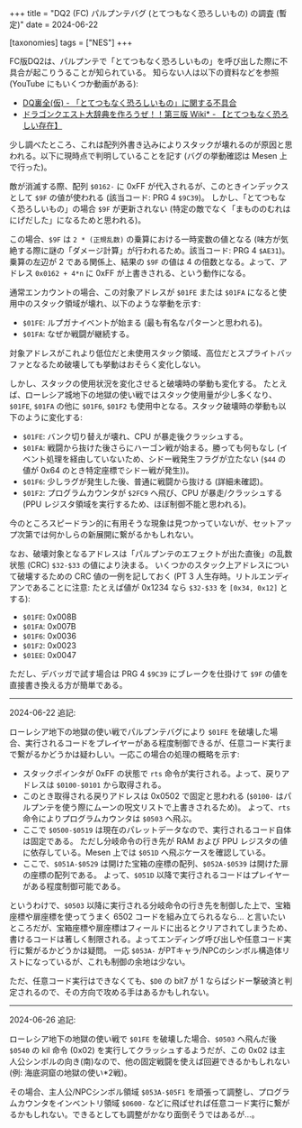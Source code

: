 +++
title = "DQ2 (FC) パルプンテバグ (とてつもなく恐ろしいもの) の調査 (暫定)"
date = 2024-06-22

[taxonomies]
tags = ["NES"]
+++

FC版DQ2は、パルプンテで「とてつもなく恐ろしいもの」を呼び出した際に不具合が起こりうることが知られている。
知らない人は以下の資料などを参照 (YouTube にもいくつか動画がある):

* [DQ裏全(仮) - 「とてつもなく恐ろしいもの」に関する不具合](https://penmura.web.fc2.com/dq/dq2-12.html)
* [ドラゴンクエスト大辞典を作ろうぜ！！第三版 Wiki* - 【とてつもなく恐ろしい存在】](https://wikiwiki.jp/dqdic3rd/%E3%80%90%E3%81%A8%E3%81%A6%E3%81%A4%E3%82%82%E3%81%AA%E3%81%8F%E6%81%90%E3%82%8D%E3%81%97%E3%81%84%E5%AD%98%E5%9C%A8%E3%80%91#l1cebe8e)

少し調べたところ、これは配列外書き込みによりスタックが壊れるのが原因と思われる。以下に現時点で判明していることを記す (バグの挙動確認は Mesen 上で行った)。

敵が消滅する際、配列 `$0162-` に 0xFF が代入されるが、このときインデックスとして `$9F` の値が使われる (該当コード: PRG 4 `$9C39`)。
しかし、「とてつもなく恐ろしいもの」の場合 `$9F` が更新されない (特定の敵でなく「まもののむれは にげだした」になるためと思われる)。

この場合、`$9F` は `2 * (正規乱数)` の乗算における一時変数の値となる (味方が気絶する際に謎の「ダメージ計算」が行われるため。該当コード: PRG 4 `$AE31`)。
乗算の左辺が 2 である関係上、結果の `$9F` の値は 4 の倍数となる。よって、アドレス `0x0162 + 4*n` に 0xFF が上書きされる、という動作になる。

通常エンカウントの場合、この対象アドレスが `$01FE` または `$01FA` になると使用中のスタック領域が壊れ、以下のような挙動を示す:

* `$01FE`: ルプガナイベントが始まる (最も有名なパターンと思われる)。
* `$01FA`: なぜか戦闘が継続する。

対象アドレスがこれより低位だと未使用スタック領域、高位だとスプライトバッファとなるため破壊しても挙動はおそらく変化しない。

しかし、スタックの使用状況を変化させると破壊時の挙動も変化する。
たとえば、ローレシア城地下の地獄の使い戦ではスタック使用量が少し多くなり、`$01FE`, `$01FA` の他に `$01F6`, `$01F2` も使用中となる。スタック破壊時の挙動も以下のように変化する:

* `$01FE`: バンク切り替えが壊れ、CPU が暴走後クラッシュする。
* `$01FA`: 戦闘から抜けた後さらにハーゴン戦が始まる。勝っても何もなし (イベント処理を経由していないため、シドー戦発生フラグが立たない (`$44` の値が 0x64 のとき特定座標でシドー戦が発生))。
* `$01F6`: 少しラグが発生した後、普通に戦闘から抜ける (詳細未確認)。
* `$01F2`: プログラムカウンタが `$2FC9` へ飛び、CPU が暴走/クラッシュする (PPU レジスタ領域を実行するため、ほぼ制御不能と思われる)。

今のところスピードラン的に有用そうな現象は見つかっていないが、セットアップ次第では何かしらの新展開に繋がるかもしれない。

なお、破壊対象となるアドレスは「パルプンテのエフェクトが出た直後」の乱数状態 (CRC) `$32-$33` の値により決まる。
いくつかのスタック上アドレスについて破壊するための CRC 値の一例を記しておく (PT 3 人生存時。リトルエンディアンであることに注意: たとえば値が 0x1234 なら `$32-$33` を `[0x34, 0x12]` とする):

* `$01FE`: 0x008B
* `$01FA`: 0x007B
* `$01F6`: 0x0036
* `$01F2`: 0x0023
* `$01EE`: 0x0047

ただし、デバッガで試す場合は PRG 4 `$9C39` にブレークを仕掛けて `$9F` の値を直接書き換える方が簡単である。

----

2024-06-22 追記:

ローレシア地下の地獄の使い戦でパルプンテバグにより `$01FE` を破壊した場合、実行されるコードをプレイヤーがある程度制御できるが、任意コード実行まで繋がるかどうかは疑わしい。一応この場合の処理の概略を示す:

* スタックポインタが 0xFF の状態で `rts` 命令が実行される。よって、戻りアドレスは `$0100-$0101` から取得される。
* このとき取得される戻りアドレスは 0x0502 で固定と思われる (`$0100-` はパルプンテを使う際にムーンの呪文リストで上書きされるため)。
  よって、`rts` 命令によりプログラムカウンタは `$0503` へ飛ぶ。
* ここで `$0500-$0519` は現在のパレットデータなので、実行されるコード自体は固定である。
  ただし分岐命令の行き先が RAM および PPU レジスタの値に依存している。Mesen 上では `$051D` へ飛ぶケースを確認している。
* ここで、`$051A-$0529` は開けた宝箱の座標の配列、`$052A-$0539` は開けた扉の座標の配列である。
  よって、`$051D` 以降で実行されるコードはプレイヤーがある程度制御可能である。

というわけで、`$0503` 以降に実行される分岐命令の行き先を制御した上で、宝箱座標や扉座標を使ってうまく 6502 コードを組み立てられるなら…
と言いたいところだが、宝箱座標や扉座標はフィールドに出るとクリアされてしまうため、書けるコードは著しく制限される。よってエンディング呼び出しや任意コード実行に繋がるかどうかは疑問。
一応 `$053A-` がPTキャラ/NPCのシンボル構造体リストになっているが、これも制御の余地は少ない。

ただ、任意コード実行はできなくても、`$D0` の bit7 が 1 ならばシドー撃破済と判定されるので、その方向で攻める手はあるかもしれない。

----

2024-06-26 追記:

ローレシア地下の地獄の使い戦で `$01FE` を破壊した場合、`$0503` へ飛んだ後 `$0540` の kil 命令 (0x02) を実行してクラッシュするようだが、この 0x02 は主人公シンボルの向き(南)なので、他の固定戦闘を使えば回避できるかもしれない(例: 海底洞窟の地獄の使い\*2戦)。

その場合、主人公/NPCシンボル領域 `$053A-$05F1` を頑張って調整し、プログラムカウンタをインベントリ領域 `$0600-` などに飛ばせれば任意コード実行に繋がるかもしれない。できるとしても調整がかなり面倒そうではあるが…。
